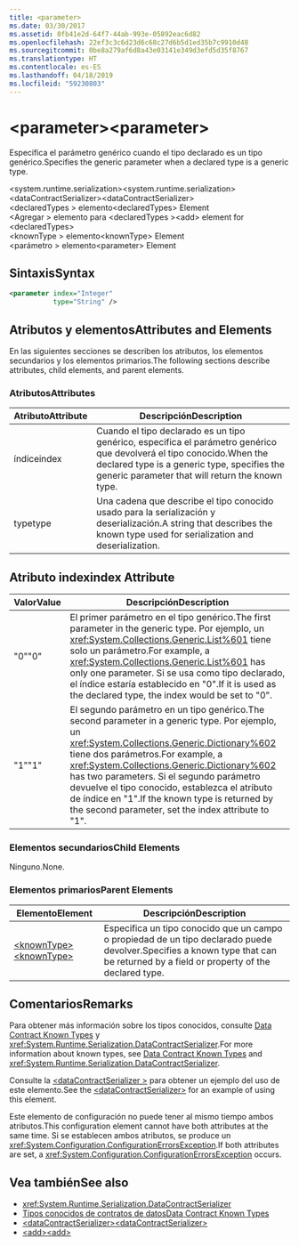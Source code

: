 ```yaml
---
title: <parameter>
ms.date: 03/30/2017
ms.assetid: 0fb41e2d-64f7-44ab-993e-05892eac6d82
ms.openlocfilehash: 22ef3c3c6d23d6c68c27d6b5d1ed35b7c9910d48
ms.sourcegitcommit: 0be8a279af6d8a43e03141e349d3efd5d35f8767
ms.translationtype: HT
ms.contentlocale: es-ES
ms.lasthandoff: 04/18/2019
ms.locfileid: "59230803"
---
```

# <a name="parameter"></a><span data-ttu-id="5786e-101">\<parameter></span><span class="sxs-lookup"><span data-stu-id="5786e-101">\<parameter></span></span>
<span data-ttu-id="5786e-102">Especifica el parámetro genérico cuando el tipo declarado es un tipo genérico.</span><span class="sxs-lookup"><span data-stu-id="5786e-102">Specifies the generic parameter when a declared type is a generic type.</span></span>  
  
 <span data-ttu-id="5786e-103">\<system.runtime.serialization></span><span class="sxs-lookup"><span data-stu-id="5786e-103">\<system.runtime.serialization></span></span>  
<span data-ttu-id="5786e-104">\<dataContractSerializer></span><span class="sxs-lookup"><span data-stu-id="5786e-104">\<dataContractSerializer></span></span>  
<span data-ttu-id="5786e-105">\<declaredTypes > elemento</span><span class="sxs-lookup"><span data-stu-id="5786e-105">\<declaredTypes> Element</span></span>  
<span data-ttu-id="5786e-106">\<Agregar > elemento para \<declaredTypes ></span><span class="sxs-lookup"><span data-stu-id="5786e-106">\<add> element for \<declaredTypes></span></span>  
<span data-ttu-id="5786e-107">\<knownType > elemento</span><span class="sxs-lookup"><span data-stu-id="5786e-107">\<knownType> Element</span></span>  
<span data-ttu-id="5786e-108">\<parámetro > elemento</span><span class="sxs-lookup"><span data-stu-id="5786e-108">\<parameter> Element</span></span>  
  
## <a name="syntax"></a><span data-ttu-id="5786e-109">Sintaxis</span><span class="sxs-lookup"><span data-stu-id="5786e-109">Syntax</span></span>  
  
```xml  
<parameter index="Integer"
           type="String" />
```  
  
## <a name="attributes-and-elements"></a><span data-ttu-id="5786e-110">Atributos y elementos</span><span class="sxs-lookup"><span data-stu-id="5786e-110">Attributes and Elements</span></span>  
 <span data-ttu-id="5786e-111">En las siguientes secciones se describen los atributos, los elementos secundarios y los elementos primarios.</span><span class="sxs-lookup"><span data-stu-id="5786e-111">The following sections describe attributes, child elements, and parent elements.</span></span>  
  
### <a name="attributes"></a><span data-ttu-id="5786e-112">Atributos</span><span class="sxs-lookup"><span data-stu-id="5786e-112">Attributes</span></span>  
  
|<span data-ttu-id="5786e-113">Atributo</span><span class="sxs-lookup"><span data-stu-id="5786e-113">Attribute</span></span>|<span data-ttu-id="5786e-114">Descripción</span><span class="sxs-lookup"><span data-stu-id="5786e-114">Description</span></span>|  
|---------------|-----------------|  
|<span data-ttu-id="5786e-115">índice</span><span class="sxs-lookup"><span data-stu-id="5786e-115">index</span></span>|<span data-ttu-id="5786e-116">Cuando el tipo declarado es un tipo genérico, especifica el parámetro genérico que devolverá el tipo conocido.</span><span class="sxs-lookup"><span data-stu-id="5786e-116">When the declared type is a generic type, specifies the generic parameter that will return the known type.</span></span>|  
|<span data-ttu-id="5786e-117">type</span><span class="sxs-lookup"><span data-stu-id="5786e-117">type</span></span>|<span data-ttu-id="5786e-118">Una cadena que describe el tipo conocido usado para la serialización y deserialización.</span><span class="sxs-lookup"><span data-stu-id="5786e-118">A string that describes the known type used for serialization and deserialization.</span></span>|  
  
## <a name="index-attribute"></a><span data-ttu-id="5786e-119">Atributo index</span><span class="sxs-lookup"><span data-stu-id="5786e-119">index Attribute</span></span>  
  
|<span data-ttu-id="5786e-120">Valor</span><span class="sxs-lookup"><span data-stu-id="5786e-120">Value</span></span>|<span data-ttu-id="5786e-121">Descripción</span><span class="sxs-lookup"><span data-stu-id="5786e-121">Description</span></span>|  
|-----------|-----------------|  
|<span data-ttu-id="5786e-122">"0"</span><span class="sxs-lookup"><span data-stu-id="5786e-122">"0"</span></span>|<span data-ttu-id="5786e-123">El primer parámetro en el tipo genérico.</span><span class="sxs-lookup"><span data-stu-id="5786e-123">The first parameter in the generic type.</span></span> <span data-ttu-id="5786e-124">Por ejemplo, un <xref:System.Collections.Generic.List%601> tiene solo un parámetro.</span><span class="sxs-lookup"><span data-stu-id="5786e-124">For example, a <xref:System.Collections.Generic.List%601> has only one parameter.</span></span> <span data-ttu-id="5786e-125">Si se usa como tipo declarado, el índice estaría establecido en "0".</span><span class="sxs-lookup"><span data-stu-id="5786e-125">If it is used as the declared type, the index would be set to "0".</span></span>|  
|<span data-ttu-id="5786e-126">"1"</span><span class="sxs-lookup"><span data-stu-id="5786e-126">"1"</span></span>|<span data-ttu-id="5786e-127">El segundo parámetro en un tipo genérico.</span><span class="sxs-lookup"><span data-stu-id="5786e-127">The second parameter in a generic type.</span></span> <span data-ttu-id="5786e-128">Por ejemplo, un <xref:System.Collections.Generic.Dictionary%602> tiene dos parámetros.</span><span class="sxs-lookup"><span data-stu-id="5786e-128">For example, a <xref:System.Collections.Generic.Dictionary%602> has two parameters.</span></span> <span data-ttu-id="5786e-129">Si el segundo parámetro devuelve el tipo conocido, establezca el atributo de índice en "1".</span><span class="sxs-lookup"><span data-stu-id="5786e-129">If the known type is returned by the second parameter, set the index attribute to "1".</span></span>|  
  
### <a name="child-elements"></a><span data-ttu-id="5786e-130">Elementos secundarios</span><span class="sxs-lookup"><span data-stu-id="5786e-130">Child Elements</span></span>  
 <span data-ttu-id="5786e-131">Ninguno.</span><span class="sxs-lookup"><span data-stu-id="5786e-131">None.</span></span>  
  
### <a name="parent-elements"></a><span data-ttu-id="5786e-132">Elementos primarios</span><span class="sxs-lookup"><span data-stu-id="5786e-132">Parent Elements</span></span>  
  
|<span data-ttu-id="5786e-133">Elemento</span><span class="sxs-lookup"><span data-stu-id="5786e-133">Element</span></span>|<span data-ttu-id="5786e-134">Descripción</span><span class="sxs-lookup"><span data-stu-id="5786e-134">Description</span></span>|  
|-------------|-----------------|  
|[<span data-ttu-id="5786e-135">\<knownType></span><span class="sxs-lookup"><span data-stu-id="5786e-135">\<knownType></span></span>](../../../../../docs/framework/configure-apps/file-schema/wcf/knowntype.md)|<span data-ttu-id="5786e-136">Especifica un tipo conocido que un campo o propiedad de un tipo declarado puede devolver.</span><span class="sxs-lookup"><span data-stu-id="5786e-136">Specifies a known type that can be returned by a field or property of the declared type.</span></span>|  
  
## <a name="remarks"></a><span data-ttu-id="5786e-137">Comentarios</span><span class="sxs-lookup"><span data-stu-id="5786e-137">Remarks</span></span>  
 <span data-ttu-id="5786e-138">Para obtener más información sobre los tipos conocidos, consulte [Data Contract Known Types](../../../../../docs/framework/wcf/feature-details/data-contract-known-types.md) y <xref:System.Runtime.Serialization.DataContractSerializer>.</span><span class="sxs-lookup"><span data-stu-id="5786e-138">For more information about known types, see [Data Contract Known Types](../../../../../docs/framework/wcf/feature-details/data-contract-known-types.md) and <xref:System.Runtime.Serialization.DataContractSerializer>.</span></span>  
  
 <span data-ttu-id="5786e-139">Consulte la [ \<dataContractSerializer >](../../../../../docs/framework/configure-apps/file-schema/wcf/datacontractserializer-element.md) para obtener un ejemplo del uso de este elemento.</span><span class="sxs-lookup"><span data-stu-id="5786e-139">See the [\<dataContractSerializer>](../../../../../docs/framework/configure-apps/file-schema/wcf/datacontractserializer-element.md) for an example of using this element.</span></span>  
  
 <span data-ttu-id="5786e-140">Este elemento de configuración no puede tener al mismo tiempo ambos atributos.</span><span class="sxs-lookup"><span data-stu-id="5786e-140">This configuration element cannot have both attributes at the same time.</span></span> <span data-ttu-id="5786e-141">Si se establecen ambos atributos, se produce un <xref:System.Configuration.ConfigurationErrorsException>.</span><span class="sxs-lookup"><span data-stu-id="5786e-141">If both attributes are set, a <xref:System.Configuration.ConfigurationErrorsException> occurs.</span></span>  
  
## <a name="see-also"></a><span data-ttu-id="5786e-142">Vea también</span><span class="sxs-lookup"><span data-stu-id="5786e-142">See also</span></span>

- <xref:System.Runtime.Serialization.DataContractSerializer>
- [<span data-ttu-id="5786e-143">Tipos conocidos de contratos de datos</span><span class="sxs-lookup"><span data-stu-id="5786e-143">Data Contract Known Types</span></span>](../../../../../docs/framework/wcf/feature-details/data-contract-known-types.md)
- [<span data-ttu-id="5786e-144">\<dataContractSerializer></span><span class="sxs-lookup"><span data-stu-id="5786e-144">\<dataContractSerializer></span></span>](../../../../../docs/framework/configure-apps/file-schema/wcf/datacontractserializer-element.md)
- [<span data-ttu-id="5786e-145">\<add></span><span class="sxs-lookup"><span data-stu-id="5786e-145">\<add></span></span>](../../../../../docs/framework/configure-apps/file-schema/wcf/add-of-declaredtypes-element.md)
